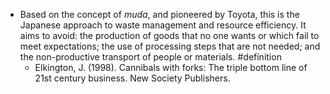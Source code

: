 - Based on the concept of _muda_, and pioneered by Toyota, this is the Japanese approach to waste management and resource efficiency. It aims to avoid: the production of goods that no one wants or which fail to meet expectations; the use of processing steps that are not needed; and the non-productive transport of people or materials. #definition
	- Elkington, J. (1998). Cannibals with forks: The triple bottom line of 21st century business. New Society Publishers.